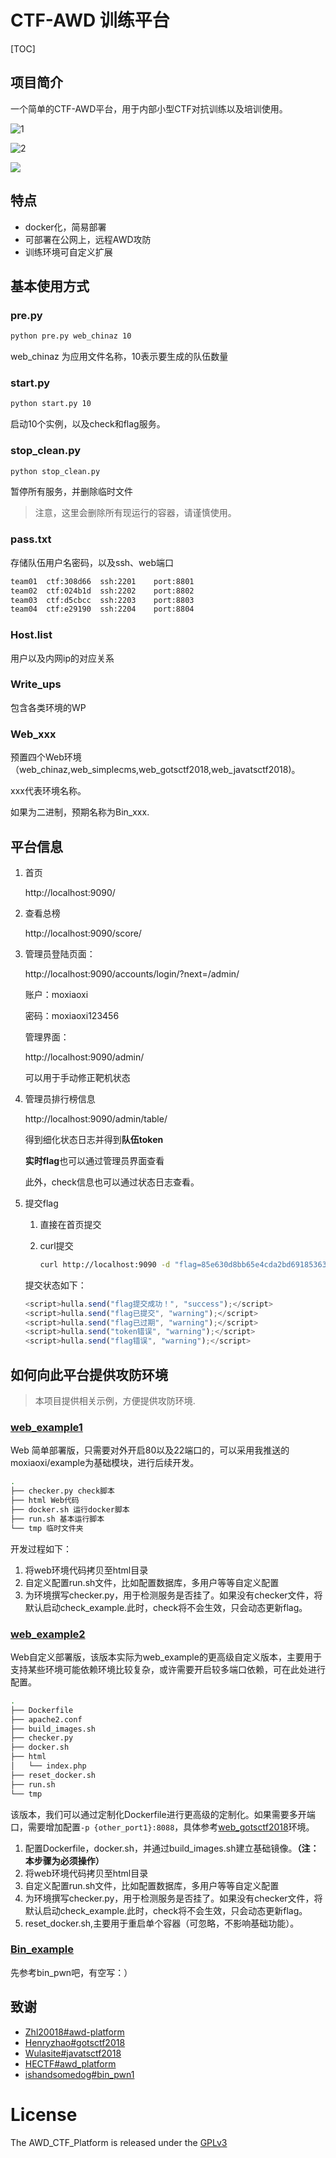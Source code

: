 # CTF-AWD 训练平台

[TOC]

## 项目简介

一个简单的CTF-AWD平台，用于内部小型CTF对抗训练以及培训使用。

![1](img/1.png)

![2](img/2.png)



![](img/3.png)

## 特点

- docker化，简易部署
- 可部署在公网上，远程AWD攻防
- 训练环境可自定义扩展



## 基本使用方式

### pre.py

```bash
python pre.py web_chinaz 10
```

web_chinaz 为应用文件名称，10表示要生成的队伍数量



### start.py

```bash
python start.py 10 
```

启动10个实例，以及check和flag服务。



### stop_clean.py

```bash
python stop_clean.py
```

暂停所有服务，并删除临时文件

>  注意，这里会删除所有现运行的容器，请谨慎使用。



### pass.txt

存储队伍用户名密码，以及ssh、web端口

```bash
team01	ctf:308d66	ssh:2201	port:8801
team02	ctf:024b1d	ssh:2202	port:8802
team03	ctf:d5cbcc	ssh:2203	port:8803
team04	ctf:e29190	ssh:2204	port:8804
```



### Host.list

用户以及内网ip的对应关系



### Write_ups

包含各类环境的WP



### Web_xxx

预置四个Web环境（web_chinaz,web_simplecms,web_gotsctf2018,web_javatsctf2018)。

xxx代表环境名称。

如果为二进制，预期名称为Bin_xxx.



## 平台信息

1. 首页

   http://localhost:9090/

2. 查看总榜

   http://localhost:9090/score/

3. 管理员登陆页面：

   http://localhost:9090/accounts/login/?next=/admin/

   账户：moxiaoxi

   密码：moxiaoxi123456

   管理界面：

   http://localhost:9090/admin/

   可以用于手动修正靶机状态

4. 管理员排行榜信息

   http://localhost:9090/admin/table/

   得到细化状态日志并得到**队伍token**

   **实时flag**也可以通过管理员界面查看

   此外，check信息也可以通过状态日志查看。

5. 提交flag

   1. 直接在首页提交

   2. curl提交

      ```bash
      curl http://localhost:9090 -d "flag=85e630d8bb65e4cda2bd69185363af54&token=97e361a1df6b0cd7bfda8c1f7be7bdb3"
      ```

   提交状态如下：

   ```js
   <script>hulla.send("flag提交成功！", "success");</script>
   <script>hulla.send("flag已提交", "warning");</script>
   <script>hulla.send("flag已过期", "warning");</script>
   <script>hulla.send("token错误", "warning");</script>
   <script>hulla.send("flag错误", "warning");</script>
   ```


## 如何向此平台提供攻防环境

> 本项目提供相关示例，方便提供攻防环境.

### [web_example1]()

Web 简单部署版，只需要对外开启80以及22端口的，可以采用我推送的moxiaoxi/example为基础模块，进行后续开发。

```bash
.
├── checker.py check脚本
├── html Web代码
├── docker.sh 运行docker脚本
├── run.sh 基本运行脚本
└── tmp 临时文件夹
```

开发过程如下：

1. 将web环境代码拷贝至html目录
2. 自定义配置run.sh文件，比如配置数据库，多用户等等自定义配置
3. 为环境撰写checker.py，用于检测服务是否挂了。如果没有checker文件，将默认启动check_example.此时，check将不会生效，只会动态更新flag。

### [web_example2]()

Web自定义部署版，该版本实际为web_example的更高级自定义版本，主要用于支持某些环境可能依赖环境比较复杂，或许需要开启较多端口依赖，可在此处进行配置。

```bash
.
├── Dockerfile
├── apache2.conf
├── build_images.sh
├── checker.py
├── docker.sh
├── html
│   └── index.php
├── reset_docker.sh
├── run.sh
└── tmp

```

该版本，我们可以通过定制化Dockerfile进行更高级的定制化。如果需要多开端口，需要增加配置`-p {other_port1}:8088`，具体参考[web_gotsctf2018](https://github.com/m0xiaoxi/AWD_CTF_Platform/blob/master/web_gotsctf2018/docker.sh)环境。

1. 配置Dockerfile，docker.sh，并通过build_images.sh建立基础镜像。**（注：本步骤为必须操作）**
2. 将web环境代码拷贝至html目录
3. 自定义配置run.sh文件，比如配置数据库，多用户等等自定义配置
4. 为环境撰写checker.py，用于检测服务是否挂了。如果没有checker文件，将默认启动check_example.此时，check将不会生效，只会动态更新flag。
5. reset_docker.sh,主要用于重启单个容器（可忽略，不影响基础功能）。

### [Bin_example]()

先参考bin_pwn吧，有空写：）



## 致谢

- [Zhl20018#awd-platform](https://github.com/zhl2008/awd-platform)
- [Henryzhao#gotsctf2018](https://github.com/Henryzhao96)
- [Wulasite#javatsctf2018](https://github.com/wulasite)
- [HECTF#awd_platform](https://github.com/HECTF/awd_platform)
- [ishandsomedog#bin_pwn1](https://github.com/ishandsomedog)

# License

The AWD_CTF_Platform is released under the [GPLv3](https://github.com/m0xiaoxi/AWD_CTF_Platform/blob/master/LICENSE)